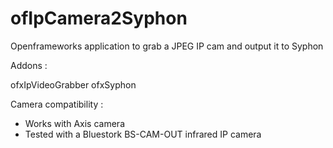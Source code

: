 ofIpCamera2Syphon
=================

Openframeworks application to grab a JPEG IP cam and output it to Syphon

Addons :

ofxIpVideoGrabber
ofxSyphon

Camera compatibility :

- Works with Axis camera
- Tested with a Bluestork BS-CAM-OUT infrared IP camera
